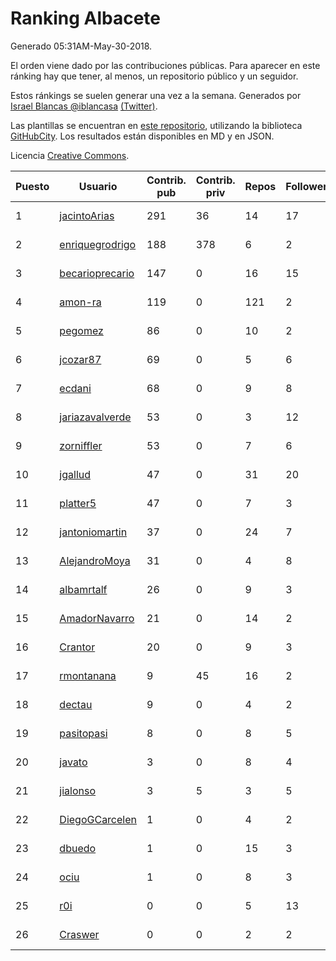 # Ranking Albacete

Generado 05:31AM-May-30-2018.

El orden viene dado por las contribuciones públicas. Para aparecer en este ránking hay que tener, al menos, un repositorio público y un seguidor.

Estos ránkings se suelen generar una vez a la semana. Generados por [Israel Blancas @iblancasa](https://github.com/iblancasa/) [(Twitter)](https://twitter.com/iblancasa).

Las plantillas se encuentran en [este repositorio](https://github.com/iblancasa/GH-Spanish-Ranking), utilizando la biblioteca [GitHubCity](https://github.com/iblancasa/GitHubCity). Los resultados están disponibles en MD y en JSON.

Licencia [Creative Commons](https://creativecommons.org/licenses/by/4.0/).

| Puesto   |  Usuario  | Contrib. pub | Contrib. priv |Repos| Followers | Desde |  Avatar  |
|----------|-----------|--------------|---------------|-----|-----------|-------|----------|
|1|[jacintoArias](https://github.com/jacintoArias)|291|36|14|17|2014-05-07|![jacintoArias](https://avatars2.githubusercontent.com/u/7511199)|
|2|[enriquegrodrigo](https://github.com/enriquegrodrigo)|188|378|6|2|2014-01-17|![enriquegrodrigo](https://avatars1.githubusercontent.com/u/6427231)|
|3|[becarioprecario](https://github.com/becarioprecario)|147|0|16|15|2014-04-20|![becarioprecario](https://avatars3.githubusercontent.com/u/7356250)|
|4|[amon-ra](https://github.com/amon-ra)|119|0|121|2|2011-09-14|![amon-ra](https://avatars1.githubusercontent.com/u/1049676)|
|5|[pegomez](https://github.com/pegomez)|86|0|10|2|2015-05-02|![pegomez](https://avatars1.githubusercontent.com/u/12213624)|
|6|[jcozar87](https://github.com/jcozar87)|69|0|5|6|2014-11-12|![jcozar87](https://avatars2.githubusercontent.com/u/9693217)|
|7|[ecdani](https://github.com/ecdani)|68|0|9|8|2013-04-20|![ecdani](https://avatars1.githubusercontent.com/u/4211293)|
|8|[jariazavalverde](https://github.com/jariazavalverde)|53|0|3|12|2013-07-20|![jariazavalverde](https://avatars2.githubusercontent.com/u/5055295)|
|9|[zorniffler](https://github.com/zorniffler)|53|0|7|6|2016-06-09|![zorniffler](https://avatars2.githubusercontent.com/u/19843718)|
|10|[jgallud](https://github.com/jgallud)|47|0|31|20|2013-09-02|![jgallud](https://avatars3.githubusercontent.com/u/5364288)|
|11|[platter5](https://github.com/platter5)|47|0|7|3|2017-06-13|![platter5](https://avatars2.githubusercontent.com/u/29403333)|
|12|[jantoniomartin](https://github.com/jantoniomartin)|37|0|24|7|2010-10-14|![jantoniomartin](https://avatars2.githubusercontent.com/u/439759)|
|13|[AlejandroMoya](https://github.com/AlejandroMoya)|31|0|4|8|2016-10-11|![AlejandroMoya](https://avatars0.githubusercontent.com/u/22762732)|
|14|[albamrtalf](https://github.com/albamrtalf)|26|0|9|3|2015-11-30|![albamrtalf](https://avatars1.githubusercontent.com/u/16081055)|
|15|[AmadorNavarro](https://github.com/AmadorNavarro)|21|0|14|2|2012-11-12|![AmadorNavarro](https://avatars0.githubusercontent.com/u/2777799)|
|16|[Crantor](https://github.com/Crantor)|20|0|9|3|2015-10-11|![Crantor](https://avatars0.githubusercontent.com/u/15078416)|
|17|[rmontanana](https://github.com/rmontanana)|9|45|16|2|2012-02-12|![rmontanana](https://avatars1.githubusercontent.com/u/1431097)|
|18|[dectau](https://github.com/dectau)|9|0|4|2|2018-04-16|![dectau](https://avatars2.githubusercontent.com/u/38426192)|
|19|[pasitopasi](https://github.com/pasitopasi)|8|0|8|5|2017-02-27|![pasitopasi](https://avatars2.githubusercontent.com/u/26058363)|
|20|[javato](https://github.com/javato)|3|0|8|4|2014-09-21|![javato](https://avatars1.githubusercontent.com/u/8853295)|
|21|[jialonso](https://github.com/jialonso)|3|5|3|5|2014-10-12|![jialonso](https://avatars0.githubusercontent.com/u/9167780)|
|22|[DiegoGCarcelen](https://github.com/DiegoGCarcelen)|1|0|4|2|2014-09-23|![DiegoGCarcelen](https://avatars2.githubusercontent.com/u/8877650)|
|23|[dbuedo](https://github.com/dbuedo)|1|0|15|3|2013-08-17|![dbuedo](https://avatars2.githubusercontent.com/u/5249948)|
|24|[ociu](https://github.com/ociu)|1|0|8|3|2013-04-17|![ociu](https://avatars0.githubusercontent.com/u/4182785)|
|25|[r0i](https://github.com/r0i)|0|0|5|13|2013-09-14|![r0i](https://avatars1.githubusercontent.com/u/5457573)|
|26|[Craswer](https://github.com/Craswer)|0|0|2|2|2011-05-21|![Craswer](https://avatars1.githubusercontent.com/u/802508)|
